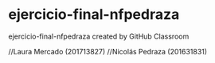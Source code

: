 # ejercicio-final-nfpedraza
ejercicio-final-nfpedraza created by GitHub Classroom


//Laura Mercado (201713827)
//Nicolás Pedraza (201631831)
